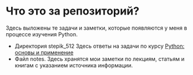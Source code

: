 # Что это за репозиторий?
Здесь выложены те задачи и заметки, которые появляются у меня в процессе изучения Python.

- Директория stepik_512
Здесь ответы на задачи по курсу [Python: основы и применение](https://stepik.org/course/512/ "Python: основы и применение")
- Файл notes.
Здесь хранятся мои заметки по лекциям, статьям и книгам с указанием источника информации. 
